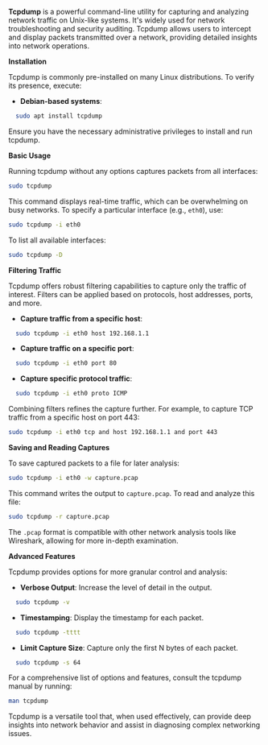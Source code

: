 
**Tcpdump** is a powerful command-line utility for capturing and analyzing network traffic on Unix-like systems. It's widely used for network troubleshooting and security auditing. Tcpdump allows users to intercept and display packets transmitted over a network, providing detailed insights into network operations.

**Installation**

Tcpdump is commonly pre-installed on many Linux distributions. To verify its presence, execute:

- **Debian-based systems**:

```bash
  sudo apt install tcpdump
```

Ensure you have the necessary administrative privileges to install and run tcpdump.

**Basic Usage**

Running tcpdump without any options captures packets from all interfaces:

```bash
sudo tcpdump
```

This command displays real-time traffic, which can be overwhelming on busy networks. To specify a particular interface (e.g., `eth0`), use:

```bash
sudo tcpdump -i eth0
```

To list all available interfaces:

```bash
sudo tcpdump -D
```

**Filtering Traffic**

Tcpdump offers robust filtering capabilities to capture only the traffic of interest. Filters can be applied based on protocols, host addresses, ports, and more.

- **Capture traffic from a specific host**:

```bash
  sudo tcpdump -i eth0 host 192.168.1.1
```

- **Capture traffic on a specific port**:

```bash
  sudo tcpdump -i eth0 port 80
```

- **Capture specific protocol traffic**:

```bash
  sudo tcpdump -i eth0 proto ICMP
```

Combining filters refines the capture further. For example, to capture TCP traffic from a specific host on port 443:

```bash
sudo tcpdump -i eth0 tcp and host 192.168.1.1 and port 443
```

**Saving and Reading Captures**

To save captured packets to a file for later analysis:

```bash
sudo tcpdump -i eth0 -w capture.pcap
```

This command writes the output to `capture.pcap`. To read and analyze this file:

```bash
sudo tcpdump -r capture.pcap
```

The `.pcap` format is compatible with other network analysis tools like Wireshark, allowing for more in-depth examination.

**Advanced Features**

Tcpdump provides options for more granular control and analysis:

- **Verbose Output**: Increase the level of detail in the output.

```bash
  sudo tcpdump -v
```

- **Timestamping**: Display the timestamp for each packet.

```bash
  sudo tcpdump -tttt
```

- **Limit Capture Size**: Capture only the first N bytes of each packet.

```bash
  sudo tcpdump -s 64
```

For a comprehensive list of options and features, consult the tcpdump manual by running:

```bash
man tcpdump
```

Tcpdump is a versatile tool that, when used effectively, can provide deep insights into network behavior and assist in diagnosing complex networking issues.